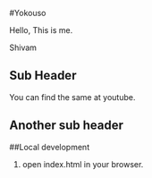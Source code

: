 #Yokouso

Hello, This is me.

Shivam

## Sub Header

You can find the same at youtube.

## Another sub header

##Local development
1. open index.html in your browser. 